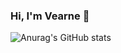 ### Hi, I'm Vearne 👋

![Anurag's GitHub stats](https://github-readme-stats.vercel.app/api?username=vearne)

